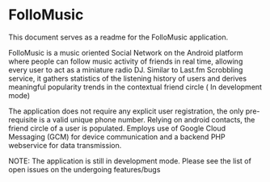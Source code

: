 FolloMusic
==========

This document serves as a readme for the FolloMusic application.

FolloMusic is a music oriented Social Network on the Android platform where people can follow music activity of friends in real time, allowing every user to act as a miniature radio DJ.
Similar to Last.fm Scrobbling service, it gathers statistics of the listening history of users and derives meaningful popularity trends in the contextual friend circle ( In development mode)

The application does not require any explicit user registration, the only pre-requisite is a valid unique phone number. Relying on android contacts, the friend circle of a user is populated.
Employs use of Google Cloud Messaging (GCM) for device communication and a backend PHP webservice for data transmission.


NOTE: 
The application is still in development mode. Please see the list of open issues on the undergoing features/bugs  
